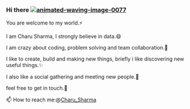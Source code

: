### Hi there <a href="https://www.animatedimages.org/cat-waving-1645.htm"><img src="https://www.animatedimages.org/data/media/1645/animated-waving-image-0077.gif" border="0" alt="animated-waving-image-0077" /></a>

You are welcome to my world.⚡

I am Charu Sharma, I strongly believe in data.😄

I am crazy about coding, problem solving and team collaboration.👯

I like to create, build and making new things, briefly i like discovering new useful things.✨

I also like a social gathering and meeting new people.👯

feel free to get in touch.💬

📫 How to reach me:@<a href="https://www.linkedin.com/in/charu-sharma-5b7958195/">Charu_Sharma</a>

<!--
**CharuSharma13/CharuSharma13** is a ✨ _special_ ✨ repository because its `README.md` (this file) appears on your GitHub profile.

Here are some ideas to get you started:

- 🔭 I’m currently working on ...
- 🌱 I’m currently learning ...
- 👯 I’m looking to collaborate on ...
- 🤔 I’m looking for help with ...
- 💬 Ask me about ...
- 📫 How to reach me: ...
- 😄 Pronouns: ...
- ⚡ 👋 Fun fact: ...
-->
